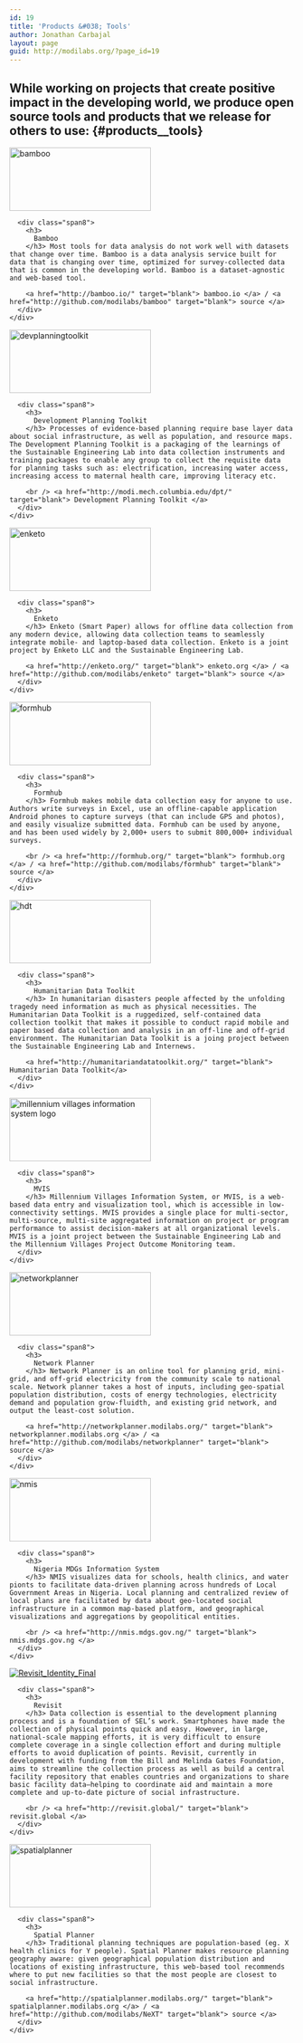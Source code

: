 ```yaml
---
id: 19
title: 'Products &#038; Tools'
author: Jonathan Carbajal
layout: page
guid: http://modilabs.org/?page_id=19
---
```

## While working on projects that create positive impact in the developing world, we produce open source tools and products that we release for others to use: {#products__tools}

<div class="row-fluid products">
  <div class="span12">
    <div class="row-fluid">
      <div class="span4">
        <a href="http://bamboo.io/"><img class="alignnone size-full wp-image-2576" alt="bamboo" src="http://modi.mech.columbia.edu/wp-content/uploads/2013/08/bamboo.png" width="250" height="112" /></a><img alt="" />
      </div>
      
      <div class="span8">
        <h3>
          Bamboo
        </h3> Most tools for data analysis do not work well with datasets that change over time. Bamboo is a data analysis service built for data that is changing over time, optimized for survey-collected data that is common in the developing world. Bamboo is a dataset-agnostic and web-based tool. 
        
        <a href="http://bamboo.io/" target="blank"> bamboo.io </a> / <a href="http://github.com/modilabs/bamboo" target="blank"> source </a>
      </div>
    </div>
  </div>
</div>

<div class="row-fluid products">
  <div class="span12">
    <div class="row-fluid">
      <div class="span4">
        <a href="http://modi.mech.columbia.edu/dpt/"><img class="alignnone size-full wp-image-2577" alt="devplanningtoolkit" src="http://modi.mech.columbia.edu/wp-content/uploads/2013/08/devplanningtoolkit.png" width="250" height="112" /></a><img alt="" />
      </div>
      
      <div class="span8">
        <h3>
          Development Planning Toolkit
        </h3> Processes of evidence-based planning require base layer data about social infrastructure, as well as population, and resource maps. The Development Planning Toolkit is a packaging of the learnings of the Sustainable Engineering Lab into data collection instruments and training packages to enable any group to collect the requisite data for planning tasks such as: electrification, increasing water access, increasing access to maternal health care, improving literacy etc.
        
        <br /> <a href="http://modi.mech.columbia.edu/dpt/" target="blank"> Development Planning Toolkit </a>
      </div>
    </div>
  </div>
</div>

<div class="row-fluid products">
  <div class="span12">
    <div class="row-fluid">
      <div class="span4">
        <a href="http://enketo.org/"><img class="alignnone size-full wp-image-2579" alt="enketo" src="http://modi.mech.columbia.edu/wp-content/uploads/2013/08/enketo.png" width="250" height="112" /></a><img alt="" />
      </div>
      
      <div class="span8">
        <h3>
          Enketo
        </h3> Enketo (Smart Paper) allows for offline data collection from any modern device, allowing data collection teams to seamlessly integrate mobile- and laptop-based data collection. Enketo is a joint project by Enketo LLC and the Sustainable Engineering Lab. 
        
        <a href="http://enketo.org/" target="blank"> enketo.org </a> / <a href="http://github.com/modilabs/enketo" target="blank"> source </a>
      </div>
    </div>
  </div>
</div>

<div class="row-fluid products">
  <div class="span12">
    <div class="row-fluid">
      <div class="span4">
        <a href="http://formhub.org/"><img class="alignnone size-full wp-image-2580" alt="formhub" src="http://modi.mech.columbia.edu/wp-content/uploads/2013/08/formhub.png" width="250" height="112" /></a><img alt="" />
      </div>
      
      <div class="span8">
        <h3>
          Formhub
        </h3> Formhub makes mobile data collection easy for anyone to use. Authors write surveys in Excel, use an offline-capable application Android phones to capture surveys (that can include GPS and photos), and easily visualize submitted data. Formhub can be used by anyone, and has been used widely by 2,000+ users to submit 800,000+ individual surveys. 
        
        <br /> <a href="http://formhub.org/" target="blank"> formhub.org </a> / <a href="http://github.com/modilabs/formhub" target="blank"> source </a>
      </div>
    </div>
  </div>
</div>

<div class="row-fluid products">
  <div class="span12">
    <div class="row-fluid">
      <div class="span4">
        <a href="http://humanitariandatatoolkit.org/"><img class="alignnone size-full wp-image-2581" alt="hdt" src="http://modi.mech.columbia.edu/wp-content/uploads/2013/08/hdt.png" width="250" height="112" /></a><img alt="" />
      </div>
      
      <div class="span8">
        <h3>
          Humanitarian Data Toolkit
        </h3> In humanitarian disasters people affected by the unfolding tragedy need information as much as physical necessities. The Humanitarian Data Toolkit is a ruggedized, self-contained data collection toolkit that makes it possible to conduct rapid mobile and paper based data collection and analysis in an off-line and off-grid environment. The Humanitarian Data Toolkit is a joing project between the Sustainable Engineering Lab and Internews. 
        
        <a href="http://humanitariandatatoolkit.org/" target="blank"> Humanitarian Data Toolkit</a>
      </div>
    </div>
  </div>
</div>

<div class="row-fluid products">
  <div class="span12">
    <div class="row-fluid">
      <div class="span4">
        <img class="alignnone size-full wp-image-2583" alt="millennium villages information system logo" src="http://modi.mech.columbia.edu/wp-content/uploads/2013/11/mvis.png" width="250" height="112" /><img />
      </div>
      
      <div class="span8">
        <h3>
          MVIS
        </h3> Millennium Villages Information System, or MVIS, is a web-based data entry and visualization tool, which is accessible in low-connectivity settings. MVIS provides a single place for multi-sector, multi-source, multi-site aggregated information on project or program performance to assist decision-makers at all organizational levels. MVIS is a joint project between the Sustainable Engineering Lab and the Millennium Villages Project Outcome Monitoring team.
      </div>
    </div>
  </div>
</div>

<div class="row-fluid products">
  <div class="span12">
    <div class="row-fluid">
      <div class="span4">
        <a href="http://networkplanner.modilabs.org/"><img class="alignnone size-full wp-image-2584" alt="networkplanner" src="http://modi.mech.columbia.edu/wp-content/uploads/2013/08/networkplanner.png" width="250" height="112" /></a><img alt="" />
      </div>
      
      <div class="span8">
        <h3>
          Network Planner
        </h3> Network Planner is an online tool for planning grid, mini-grid, and off-grid electricity from the community scale to national scale. Network planner takes a host of inputs, including geo-spatial population distribution, costs of energy technologies, electricity demand and population grow-fluidth, and existing grid network, and output the least-cost solution. 
        
        <a href="http://networkplanner.modilabs.org/" target="blank"> networkplanner.modilabs.org </a> / <a href="http://github.com/modilabs/networkplanner" target="blank"> source </a>
      </div>
    </div>
  </div>
</div>

<div class="row-fluid products">
  <div class="span12">
    <div class="row-fluid">
      <div class="span4">
        <img class="alignnone size-full wp-image-2585" alt="nmis" src="http://modi.mech.columbia.edu/wp-content/uploads/2013/08/nmis.png" width="250" height="112" /><img alt="" />
      </div>
      
      <div class="span8">
        <h3>
          Nigeria MDGs Information System
        </h3> NMIS visualizes data for schools, health clinics, and water pionts to facilitate data-driven planning across hundreds of Local Government Areas in Nigeria. Local planning and centralized review of local plans are facilitated by data about geo-located social infrastructure in a common map-based platform, and geographical visualizations and aggregations by geopolitical entities. 
        
        <br /> <a href="http://nmis.mdgs.gov.ng/" target="blank"> nmis.mdgs.gov.ng </a>
      </div>
    </div>
  </div>
</div>

<div class="row-fluid products">
  <div class="span12">
    <div class="row-fluid">
      <div class="span4">
        <a href="http://revisit.global/"><img src="http://sel.columbia.edu/wp-content/uploads/2013/05/Revisit_Identity_Final.png" alt="Revisit_Identity_Final" /></a>
      </div>
      
      <div class="span8">
        <h3>
          Revisit
        </h3> Data collection is essential to the development planning process and is a foundation of SEL’s work. Smartphones have made the collection of physical points quick and easy. However, in large, national-scale mapping efforts, it is very difficult to ensure complete coverage in a single collection effort and during multiple efforts to avoid duplication of points. Revisit, currently in development with funding from the Bill and Melinda Gates Foundation, aims to streamline the collection process as well as build a central facility repository that enables countries and organizations to share basic facility data—helping to coordinate aid and maintain a more complete and up-to-date picture of social infrastructure. 
        
        <br /> <a href="http://revisit.global/" target="blank"> revisit.global </a>
      </div>
    </div>
  </div>
</div>

<div class="row-fluid products">
  <div class="span12">
    <div class="row-fluid">
      <div class="span4">
        <a href="http://spatialplanner.modilabs.org/"><img class="alignnone size-full wp-image-2589" alt="spatialplanner" src="http://modi.mech.columbia.edu/wp-content/uploads/2013/08/spatialplanner.png" width="250" height="112" /></a><img alt="" />
      </div>
      
      <div class="span8">
        <h3>
          Spatial Planner
        </h3> Traditional planning techniques are population-based (eg. X health clinics for Y people). Spatial Planner makes resource planning geography aware: given geographical population distribution and locations of existing infrastructure, this web-based tool recommends where to put new facilities so that the most people are closest to social infrastructure. 
        
        <a href="http://spatialplanner.modilabs.org/" target="blank"> spatialplanner.modilabs.org </a> / <a href="http://github.com/modilabs/NeXT" target="blank"> source </a>
      </div>
    </div>
  </div>
</div>